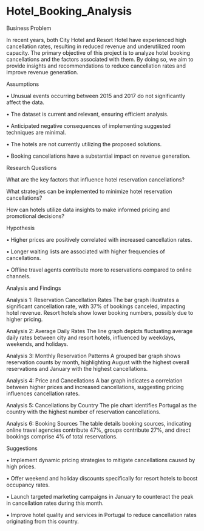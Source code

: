 # Hotel_Booking_Analysis

Business Problem

In recent years, both City Hotel and Resort Hotel have experienced high cancellation rates, resulting in reduced revenue and underutilized room capacity. The primary objective of this project is to analyze hotel booking cancellations and the factors associated with them. By doing so, we aim to provide insights and recommendations to reduce cancellation rates and improve revenue generation.

Assumptions

•	Unusual events occurring between 2015 and 2017 do not significantly affect the data.

•	The dataset is current and relevant, ensuring efficient analysis.

•	Anticipated negative consequences of implementing suggested techniques are minimal.

•	The hotels are not currently utilizing the proposed solutions.

•	Booking cancellations have a substantial impact on revenue generation.

Research Questions

What are the key factors that influence hotel reservation cancellations?

What strategies can be implemented to minimize hotel reservation cancellations?

How can hotels utilize data insights to make informed pricing and promotional decisions?

Hypothesis

•  Higher prices are positively correlated with increased cancellation rates.

•  Longer waiting lists are associated with higher frequencies of cancellations.

•  Offline travel agents contribute more to reservations compared to online channels.

Analysis and Findings

Analysis 1: Reservation Cancellation Rates
The bar graph illustrates a significant cancellation rate, with 37% of bookings canceled, impacting hotel revenue. Resort hotels show lower booking numbers, possibly due to higher pricing.

Analysis 2: Average Daily Rates
The line graph depicts fluctuating average daily rates between city and resort hotels, influenced by weekdays, weekends, and holidays.

Analysis 3: Monthly Reservation Patterns
A grouped bar graph shows reservation counts by month, highlighting August with the highest overall reservations and January with the highest cancellations.

Analysis 4: Price and Cancellations
A bar graph indicates a correlation between higher prices and increased cancellations, suggesting pricing influences cancellation rates.

Analysis 5: Cancellations by Country
The pie chart identifies Portugal as the country with the highest number of reservation cancellations.

Analysis 6: Booking Sources
The table details booking sources, indicating online travel agencies contribute 47%, groups contribute 27%, and direct bookings comprise 4% of total reservations.

Suggestions

•  Implement dynamic pricing strategies to mitigate cancellations caused by high prices.

•  Offer weekend and holiday discounts specifically for resort hotels to boost occupancy rates.

•  Launch targeted marketing campaigns in January to counteract the peak in cancellation rates during this month.

•  Improve hotel quality and services in Portugal to reduce cancellation rates originating from this country.












